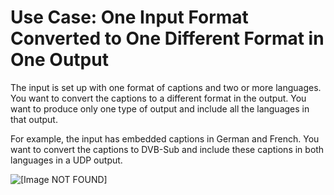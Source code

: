 # Use Case: One Input Format Converted to One Different Format in One Output<a name="use-case-one-input-format-to-different-output-formats"></a>

The input is set up with one format of captions and two or more languages\. You want to convert the captions to a different format in the output\. You want to produce only one type of output and include all the languages in that output\.

For example, the input has embedded captions in German and French\. You want to convert the captions to DVB\-Sub and include these captions in both languages in a UDP output\. 

![\[Image NOT FOUND\]](http://docs.aws.amazon.com/medialive/latest/ug/images/captions_INembed_OUTdvb_udp.png)